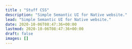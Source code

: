 ```yaml
---
title : "Stuff CSS"
description: "Simple Semantic UI for Native website."
lead: "Simple Semantic UI for Native website."
date: 2020-10-06T08:47:36+00:00
lastmod: 2020-10-06T08:47:36+00:00
draft: false
images: []
---
```

